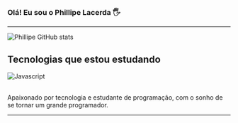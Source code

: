 
### Olá! Eu sou o Phillipe Lacerda 🖐️
----------------------------------------------------------------------------------------------------------------------------------------------------------------
![Phillipe GitHub stats](https://github-readme-stats.vercel.app/api?username=devphillipe&show_icons=true&theme=synthwave)

## Tecnologias que estou estudando

<div style='display in line block'>
  <img  align= 'center' alt='Javascript' src='[https://img.shields.io/badge/JavaScript-F7DF1E?style=for-the-badge&logo=javascript&logoColor=black](https://img.shields.io/badge/Amazon_AWS-232F3E?style=for-the-badge&logo=amazon-aws&logoColor=white)'/>
</div><br>

Apaixonado por tecnologia e estudante de programação, com o sonho de se tornar um grande programador.

----------------------------------------------------------------------------------------------------------------------------------------------------------------
